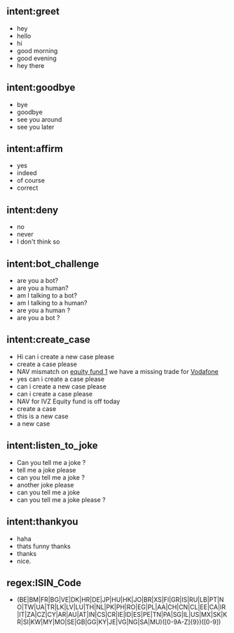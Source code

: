 ## intent:greet
- hey
- hello
- hi
- good morning
- good evening
- hey there

## intent:goodbye
- bye
- goodbye
- see you around
- see you later

## intent:affirm
- yes
- indeed
- of course
- correct

## intent:deny
- no
- never
- I don't think so

## intent:bot_challenge
- are you a bot?
- are you a human?
- am I talking to a bot?
- am I talking to a human?
- are you a human ?
- are you a bot ?

## intent:create_case
- Hi can i create a new case please
- create a case please
- NAV mismatch on [equity fund 1](fund_family) we have a missing trade for [Vodafone](security)
- yes can i create a case please
- can i create a new case please
- can i create a case please
- NAV for IVZ Equity fund is off today
- create a case
- this is a new case
- a new case

## intent:listen_to_joke
- Can you tell me a joke ?
- tell me a joke please
- can you tell me a joke ?
- another joke please
- can you tell me a joke
- can you tell me a joke please ?

## intent:thankyou
- haha
- thats funny thanks
- thanks
- nice.

## regex:ISIN_Code
- (BE|BM|FR|BG|VE|DK|HR|DE|JP|HU|HK|JO|BR|XS|FI|GR|IS|RU|LB|PT|NO|TW|UA|TR|LK|LV|LU|TH|NL|PK|PH|RO|EG|PL|AA|CH|CN|CL|EE|CA|IR|IT|ZA|CZ|CY|AR|AU|AT|IN|CS|CR|IE|ID|ES|PE|TN|PA|SG|IL|US|MX|SK|KR|SI|KW|MY|MO|SE|GB|GG|KY|JE|VG|NG|SA|MU)([0-9A-Z]{9})([0-9])
